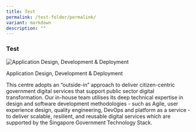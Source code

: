 ```yaml
---
title: Test
permalink: /test-folder/permalink/
variant: markdown
description: ""
---
```

### Test

<!--td {border: 1px solid #cccccc;}br {mso-data-placement:same-cell;}--><div class="row"> <div class="col is-4"> <img alt="Application Design, Development &amp; Deployment" src="/images/Placeholders/Screenshot\_2023\_11\_10\_at\_12\_20\_50\_PM.png"> </div> <div class="col is-8"> <p class="title is-4">Application Design, Development &amp; Deployment</p> This centre adopts an “outside-in” approach to deliver citizen-centric government digital services that support public sector digital transformation. Our in-house team utilises its deep technical expertise in design and software development methodologies - such as Agile, user experience design, quality engineering, DevOps and platform as a service - to deliver scalable, resilient, and reusable digital services which are supported by the Singapore Government Technology Stack. </div> </div>